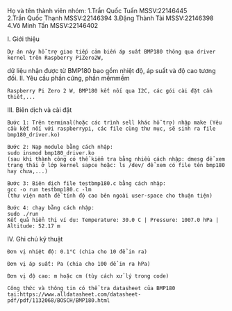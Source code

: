 Họ và tên thành viên nhóm:
    1.Trần Quốc Tuấn   MSSV:22146445    
    2.Trần Quốc Thạnh  MSSV:22146394
    3.Đặng Thành Tài   MSSV:22146398
    4.Võ Minh Tấn      MSSV:22146402

I. Giới thiệu 

    Dự án này hỗ trợ giao tiếp cảm biến áp suất BMP180 thông qua driver kernel trên Raspberry PiZero2W, 
dữ liệu nhận được từ BMP180 bao gồm nhiệt độ, áp suất và độ cao tương đối.
II. Yêu cầu phần cứng, phần mềmmềm 

    Raspberry Pi Zero 2 W, BMP180 kết nối qua I2C, các gói cài đặt cần thiết,... 

III. Biên dịch và cài đặt

    Bước 1: Trên terminal(hoặc các trình sell khác hỗ trợ) nhập make (Yêu cầu kết nối với raspberrypi, các file cùng thư mục, sẽ sinh ra file bmp180_driver.ko)

    Bước 2: Nạp module bằng cách nhập:
    sudo insmod bmp180_driver.ko
    (sau khi thành công có thể kiểm tra bằng nhiều cách nhập: dmesg để xem trạng thái ở lớp kernel sapce hoặc: ls /dev/ để xem có file tên bmp180 hay chưa,...) 

    Bước 3: Biên dịch file testbmp180.c bằng cách nhập:
    gcc -o run testbmp180.c -lm 
    (thư viện math để tính độ cao bên ngoài user-space cho thuận tiện)

    Bước 4: chạy bằng cách nhập:
    sudo ./run
    Kết quả hiển thị ví dụ: Temperature: 30.0 C | Pressure: 1007.0 hPa | Altitude: 52.17 m

IV. Ghi chú kỹ thuật

    Đơn vị nhiệt độ: 0.1°C (chia cho 10 để in ra)

    Đơn vị áp suất: Pa (chia cho 100 để in ra hPa)

    Đơn vị độ cao: m hoặc cm (tùy cách xử lý trong code)

    Công thức và thông tin có thể tra datasheet của BMP180 tại:https://www.alldatasheet.com/datasheet-pdf/pdf/1132068/BOSCH/BMP180.html








